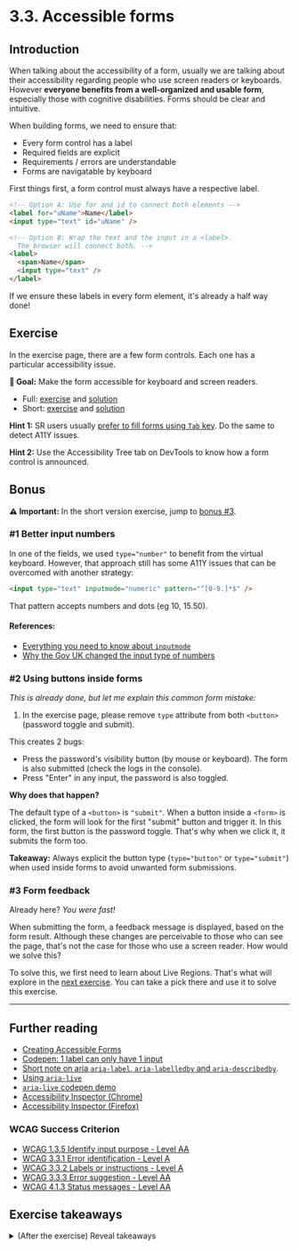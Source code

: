 # 3.3. Accessible forms

## Introduction

When talking about the accessibility of a form, usually we are talking about their accessibility regarding people who use screen readers or keyboards. However **everyone benefits from a well-organized and usable form**, especially those with cognitive disabilities. Forms should be clear and intuitive.

When building forms, we need to ensure that:

- Every form control has a label
- Required fields are explicit
- Requirements / errors are understandable
- Forms are navigatable by keyboard

First things first, a form control must always have a respective label.

```html
<!-- Option A: Use for and id to connect both elements -->
<label for="uName">Name</label>
<input type="text" id="uName" />

<!-- Option B: Wrap the text and the input in a <label>.
  The browser will connect both. -->
<label>
  <span>Name</span>
  <input type="text" />
</label>
```

If we ensure these labels in every form element, it's already a half way done!

## Exercise

In the exercise page, there are a few form controls. Each one has a particular accessibility issue.

**🎯 Goal:** Make the form accessible for keyboard and screen readers.

- Full: [exercise](../exercises/3.3.html) and [solution](../solutions/3.3.html)
- Short: [exercise](../exercises/3.3-short.html) and [solution](../solutions/3.3-short.html)

**Hint 1:** SR users usually [prefer to fill forms using `Tab` key](https://twitter.com/a_sandrina_p/status/1382811701796614148). Do the same to detect A11Y issues.

**Hint 2:** Use the Accessibility Tree tab on DevTools to know how a form control is announced.

## Bonus

**⚠️ Important:** In the short version exercise, jump to [bonus #3](#3formfeedback).

### #1 Better input numbers

In one of the fields, we used `type="number"` to benefit from
the virtual keyboard. However, that approach still has some A11Y issues that can be overcomed with another strategy:

```html
<input type="text" inputmode="numeric" pattern="^[0-9.]*$" />
```

That pattern accepts numbers and dots (eg 10, 15.50).

#### References:

- [Everything you need to know about `inputmode`](https://css-tricks.com/everything-you-ever-wanted-to-know-about-inputmode/)
- [Why the Gov UK changed the input type of numbers](https://technology.blog.gov.uk/2020/02/24/why-the-gov-uk-design-system-team-changed-the-input-type-for-numbers/)

### #2 Using buttons inside forms

_This is already done, but let me explain this common form mistake:_

1. In the exercise page, please remove `type` attribute from both `<button>` (password toggle and submit).

This creates 2 bugs:

- Press the password's visibility button (by mouse or keyboard). The form is also submitted (check the logs in the console).
- Press "Enter" in any input, the password is also toggled.

**Why does that happen?**

The default type of a `<button>` is `"submit"`.
When a button inside a `<form>` is clicked, the form will look for the first "submit" button and trigger it.
In this form, the first button is the password toggle. That's why when we click it, it submits the form too.

**Takeaway:** Always explicit the button type (`type="button"` or `type="submit"`) when used inside forms to avoid unwanted form submissions.

### #3 Form feedback

Already here? _You were fast!_

When submitting the form, a feedback message is displayed, based on the form result.
Although these changes are perceivable to those who can see the page, that's not the case for those who use a screen reader. How would we solve this?

To solve this, we first need to learn about Live Regions. That's what will explore in the [next exercise](/briefings/4.1.html). You can take a pick there and use it to solve this exercise.

---

## Further reading

- [Creating Accessible Forms](https://webaim.org/techniques/forms/)
- [Codepen: 1 label can only have 1 input](https://codepen.io/sandrina-p/pen/oNXyGPE)
- [Short note on aria `aria-label`, `aria-labelledby` and `aria-describedby`](https://developer.paciellogroup.com/blog/2017/07/short-note-on-aria-label-aria-labelledby-and-aria-describedby/).
- [Using `aria-live`](https://bitsofco.de/using-aria-live/)
- [`aria-live` codepen demo](https://codepen.io/vloux/details/jxPrWy)
- [Accessibility Inspector (Chrome)](https://www.youtube.com/watch?v=xWPMfcjhts8)
- [Accessibility Inspector (Firefox)](https://www.youtube.com/watch?v=7mqqgIxX_NU&t)

### WCAG Success Criterion

- [WCAG 1.3.5 Identify input purpose - Level AA](https://www.w3.org/TR/WCAG21/#identify-input-purpose)
- [WCAG 3.3.1 Error identification - Level A](https://www.w3.org/TR/WCAG21/#error-identification)
- [WCAG 3.3.2 Labels or instructions - Level A](https://www.w3.org/TR/WCAG21/#labels-or-instructions)
- [WCAG 3.3.3 Error suggestion - Level AA](https://www.w3.org/TR/WCAG21/#error-suggestion)
- [WCAG 4.1.3 Status messages - Level AA](https://www.w3.org/TR/WCAG21/#status-messages)

## Exercise takeaways

<details>
<summary>(After the exercise) Reveal takeaways</summary>

- Every input must have a name, always. It can be through `<label>`, `aria-label` or `aria-labelledby`.
- Do not use `placeholder` as labels because it disappears after the input is filled and can confuse the user.
- Inputs are more than labels. Remember the other 3 states: _required_, _error_ and _descriptions_.
- Use `<fieldset>` and `<legend>` to group similar inputs.
- Use the attribute `inputmode` to better customize the keyboard layout in touch devices.
</details>
